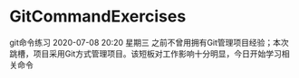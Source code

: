 # GitCommandExercises
git命令练习
2020-07-08 20:20  星期三 
之前不曾用拥有Git管理项目经验；本次跳槽，项目采用Git方式管理项目。该短板对工作影响十分明显，今日开始学习相关命令

